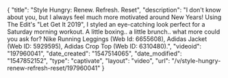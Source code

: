 {
    "title": "Style Hungry: Renew. Refresh. Reset",
    "description": "I don't know about you, but I always feel much more motivated around New Years! Using The Edit's \"Let Get It 2019\", I styled an eye-catching look perfect for a Saturday morning workout. A little boxing.. a little brunch.. what more could you ask for? Nike Running Leggings (Web Id: 6655608), Adidas Jacket (Web ID: 5929595), Adidas Crop Top (Web ID: 6310480).",
    "videoid": "197960041",
    "date_created": "1547514065",
    "date_modified": "1547852152",
    "type": "captivate",
    "layout": "video",
    "url": "\/v\/style-hungry-renew-refresh-reset\/197960041"
}
